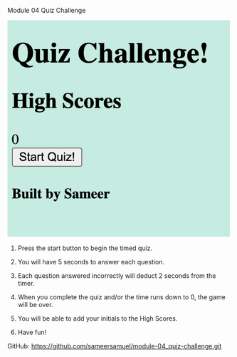Module 04 Quiz Challenge


![screenshot](./assets/screenshots/quiz.png)

1. Press the start button to begin the timed quiz.

2. You will have 5 seconds to answer each question. 

3. Each question answered incorrectly will deduct 2 seconds from the timer.

4. When you complete the quiz and/or the time runs down to 0, the game will be over. 

5. You will be able to add your initials to the High Scores.

6. Have fun!

GitHub: https://github.com/sameersamuel/module-04_quiz-challenge.git